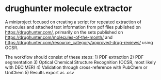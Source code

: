 # drughunter molecule extractor
 A miniproject focused on creating a script for repeated extraction of molecules and attached text information from pdf files published on https://drughunter.com/, primarily on the sets published on  https://drughunter.com/molecules-of-the-month/ and  https://drughunter.com/resource_category/approved-drug-reviews/ using OCSR.

 The workflow should consist of these steps:
	1) PDF extraction
	2) PDF segmentation
	3) Optical Chemical Structure Recognition (OCSR, most likely with DECIMER)
	4) Validation through cross-reference with PubChem or UniChem
	5) Results export as .csv